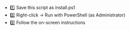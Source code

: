- 1️⃣ Save this script as install.ps1
- 2️⃣ Right-click → Run with PowerShell (as Administrator)
- 3️⃣ Follow the on-screen instructions
